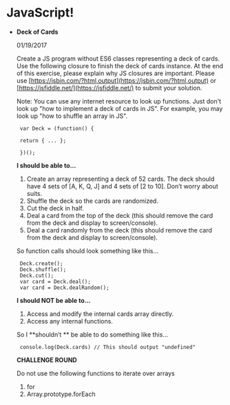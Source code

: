 # JavaScript!

-  **Deck of Cards** 

    01/19/2017

    Create a JS program without ES6 classes representing a deck of cards. Use the following closure to finish the deck of cards instance. At the end of this exercise, please explain why JS closures are important. Please use [https://jsbin.com/?html,output](https://jsbin.com/?html,output) or [https://jsfiddle.net/](https://jsfiddle.net/) to submit your solution. 

    Note: You can use any internet resource to look up functions. Just don't look up "how to implement a deck of cards in JS". For example, you may look up "how to shuffle an array in JS". 

        var Deck = (function() {
        
        return { ... };
        
        })();

     **I should be able to…** 

    1. Create an array representing a deck of 52 cards. The deck should have 4 sets of [A, K, Q, J] and 4 sets of [2 to 10]. Don’t worry about suits.
    2. Shuffle the deck so the cards are randomized.
    3. Cut the deck in half.
    4. Deal a card from the top of the deck (this should remove the card from the deck and display to screen/console).
    5. Deal a card randomly from the deck (this should remove the card from the deck and display to screen/console).

    So function calls should look something like this…

        Deck.create();
        Deck.shuffle();
        Deck.cut();
        var card = Deck.deal();
        var card = Deck.dealRandom();

     **I should NOT be able to…** 

    1. Access and modify the internal cards array directly.
    2. Access any internal functions.

    So I **shouldn’t ** be able to do something like this…

        console.log(Deck.cards) // This should output "undefined"

     **CHALLENGE ROUND** 

    Do not use the following functions to iterate over arrays

    1. for
    2. Array.prototype.forEach

